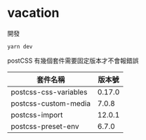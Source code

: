 # vacation

開發

```
yarn dev
```

postCSS 有幾個套件需要固定版本才不會報錯誤

| 套件名稱              | 版本號 |
| --------------------- | ------ |
| postcss-css-variables | 0.17.0 |
| postcss-custom-media  | 7.0.8  |
| postcss-import        | 12.0.1 |
| postcss-preset-env    | 6.7.0  |


